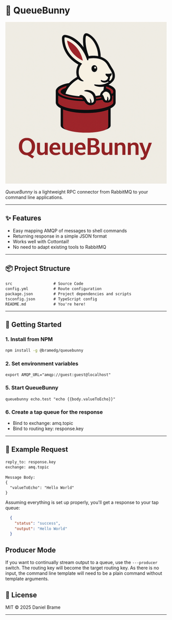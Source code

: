# 🐇 QueueBunny

![image](./logo.png)

*QueueBunny* is a lightweight RPC connector from RabbitMQ to your command line applications.

---

## ✨ Features

- Easy mapping AMQP of messages to shell commands
- Returning response in a simple JSON format
- Works well with Cottontail!
- No need to adapt existing tools to RabbitMQ

---

## 📦 Project Structure

```
src                  # Source Code
config.yml           # Route configuration
package.json         # Project dependencies and scripts
tsconfig.json        # TypeScript config
README.md            # You're here!
```

---


## 🚀 Getting Started

### 1. Install from NPM

```bash
npm install -g @bramedg/queuebunny
```

### 2. Set environment variables

```
export AMQP_URL="amqp://guest:guest@localhost"
```

### 5. Start QueueBunny

```
queuebunny echo.test "echo {{body.valueToEcho}}"
```

### 6. Create a tap queue for the response

- Bind to exchange: amq.topic
- Bind to routing key: response.key

---

## 📡 Example Request

```
reply_to: response.key
exchange: amq.topic

Message Body:
{
  "valueToEcho": "Hello World"
}
```
Assuming everything is set up properly, you'll get a response to your tap queue:

```json
  { 
    "status": "success",
    "output": "Hello World" 
  }
```

## Producer  Mode
If you want to continually stream output to a queue, use the ```---producer``` switch.  The routing key will become the target routing key.  As there is no input, the command line template will need to be a plain command without template arguments.

## 📜 License

MIT © 2025 Daniel Brame

---



